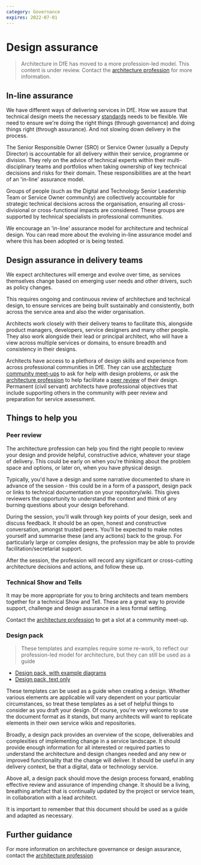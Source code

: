 ```yaml
---
category: Governance
expires: 2022-07-01
---
```


# Design assurance

> Architecture in DfE has moved to a more profession-led model. This content is under review. Contact the [architecture profession](mailto:architecture.profession@education.gov.uk) for more information.

## In-line assurance

We have different ways of delivering services in DfE. How we assure that technical design meets the necessary [standards](../../standards/architecture-standards) needs to be flexible.
We need to ensure we're doing the right things (through governance) and doing things right (through assurance). And not slowing down delivery in the process.

The Senior Responsible Owner (SRO) or Service Owner (usually a Deputy Director) is accountable for all delivery within their service, programme or division. They rely on the advice of technical experts within their multi-disciplinary teams and portfolios when taking ownership of key technical decisions and risks for their domain. These responsibilities are at the heart of an 'in-line' assurance model.

Groups of people (such as the Digital and Technology Senior Leadership Team or Service Owner community) are collectively accountable for strategic technical decisions across the organisation, ensuring all cross-divisional or cross-functional impacts are considered. These groups are supported by technical specialists in professional communities.

We encourage an 'in-line' assurance model for architecture and technical design. You can read more about the evolving in-line assurance model and where this has been adopted or is being tested.

## Design assurance in delivery teams

We expect architectures will emerge and evolve over time, as services themselves change based on emerging user needs and other drivers, such as policy changes.

This requires ongoing and continuous review of architecture and technical design, to ensure services are being built sustainably and consistently, both across the service area and also the wider organisation.

Architects work closely with their delivery teams to facilitate this, alongside product managers, developers, service designers and many other people. They also work alongside their lead or principal architect, who will have a view across multiple services or domains, to ensure breadth and consistency in their designs.

Architects have access to a plethora of design skills and experience from across professional communities in DfE. They can use [architecture community meet-ups](../../capability/architecture-capability-framework/#community) to ask for help with design problems, or ask the [architecture profession](mailto:architecture.profession@education.gov.uk) to help facilitate a [peer review](#peer-review) of their design. Permanent (civil servant) architects have professional objectives that include supporting others in the community with peer review and preparation for service assessment.

## Things to help you

<a name="peer-review"></a>
### Peer review

The architecture profession can help you find the right people to review your design and provide helpful, constructive advice, whatever your stage of delivery. This could be early on when you're thinking about the problem space and options, or later on, when you have physical design.

Typically, you'd have a design and some narrative documented to share in advance of the session - this could be in a form of a passport, design pack or links to technical documentation on your repository/wiki. This gives reviewers the opportunity to understand the context and think of any burning questions about your design beforehand.

During the session, you'll walk through key points of your design, seek and discuss feedback. It should be an open, honest and constructive conversation, amongst trusted peers. You'll be expected to make notes yourself and summarise these (and any actions) back to the group. For particularly large or complex designs, the profession may be able to provide facilitation/secretariat support.

After the session, the profession will record any significant or cross-cutting architecture decisions and actions, and follow these up.

### Technical Show and Tells

It may be more appropriate for you to bring architects and team members together for a technical Show and Tell. These are a great way to provide support, challenge and design assurance in a less formal setting.

Contact the [architecture profession](mailto:architecture.profession@education.gov.uk) to get a slot at a community meet-up.

### Design pack

> These templates and examples require some re-work, to reflect our profession-led model for architecture, but they can still be used as a guide

- [Design pack, with example diagrams](../documents/design-pack.docx)
- [Design pack, text only](../documents/design-pack-just-text.docx)

These templates can be used as a guide when creating a design. Whether various elements are applicable will vary dependent on your particular circumstances, so treat these templates as a set of helpful things to consider as you draft your design. Of course, you're very welcome to use the document format as it stands, but many architects will want to replicate elements in their own service wikis and repositories.

Broadly, a design pack provides an overview of the scope, deliverables and complexities of implementing change in a service landscape. It should provide enough information for all interested or required parties to understand the architecture and design changes needed and any new or improved functionality that the change will deliver. It should be useful in any delivery context, be that a digital, data or technology service.

Above all, a design pack should move the design process forward, enabling effective review and assurance of impending change. It should be a living, breathing artefact that is continually updated by the project or service team, in collaboration with a lead architect.

It is important to remember that this document should be used as a guide and adapted as necessary.

## Further guidance

For more information on architecture governance or design assurance, contact the [architecture profession](mailto:architecture.profession@education.gov.uk)
